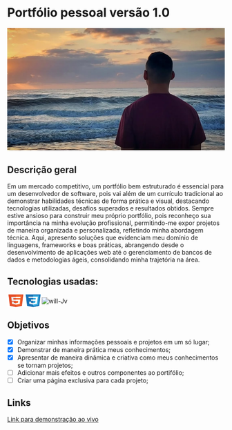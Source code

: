 # Portfólio pessoal versão 1.0
![Fundo banner](assets/img/eu1.jpg)
## Descrição geral
Em um mercado competitivo, um portfólio bem estruturado é essencial para um desenvolvedor de software, pois vai além de um currículo tradicional ao demonstrar habilidades técnicas de forma prática e visual, destacando tecnologias utilizadas, desafios superados e resultados obtidos. Sempre estive ansioso para construir meu próprio portfólio, pois reconheço sua importância na minha evolução profissional, permitindo-me expor projetos de maneira organizada e personalizada, refletindo minha abordagem técnica. Aqui, apresento soluções que evidenciam meu domínio de linguagens, frameworks e boas práticas, abrangendo desde o desenvolvimento de aplicações web até o gerenciamento de bancos de dados e metodologias ágeis, consolidando minha trajetória na área.

## Tecnologias usadas:

<img display="inline" align="center" alt="will-HTML" height="30" width="40" src="https://raw.githubusercontent.com/devicons/devicon/master/icons/html5/html5-original.svg"><img display="inline" align="center" alt="will-CSS" height="30" width="40" src="https://raw.githubusercontent.com/devicons/devicon/master/icons/css3/css3-original.svg"><img  display="inline" align="center" alt="will-Jv" height="30" width="40" src="https://cdn.jsdelivr.net/gh/devicons/devicon@latest/icons/javascript/javascript-original.svg"/>

## Objetivos

- [x] Organizar minhas informações pessoais e projetos em um só lugar;
- [x] Demonstrar de maneira prática meus conhecimentos;
- [x] Apresentar de maneira dinâmica e criativa como meus conhecimentos se tornam projetos;
- [ ] Adicionar mais efeitos e outros componentes ao portifólio;
- [ ] Criar uma página exclusiva para cada projeto;

## Links

[Link para demonstração ao vivo](https://willruty.github.io/Portifolio/)


